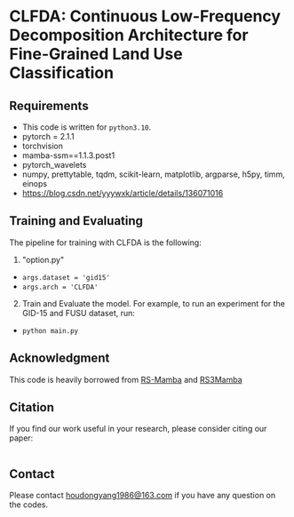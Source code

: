 # CLFDA: Continuous Low-Frequency Decomposition Architecture for Fine-Grained Land Use Classification

## Requirements
- This code is written for `python3.10`.
- pytorch = 2.1.1
- torchvision
- mamba-ssm==1.1.3.post1
- pytorch_wavelets
- numpy, prettytable, tqdm, scikit-learn, matplotlib, argparse, h5py, timm, einops
- https://blog.csdn.net/yyywxk/article/details/136071016


## Training and Evaluating
The pipeline for training with CLFDA is the following:

1. "option.py"
- `args.dataset = 'gid15'`
- `args.arch = 'CLFDA'`

2. Train and Evaluate the model. For example, to run an experiment for the GID-15 and FUSU dataset,  run:

- `python main.py`


## Acknowledgment
This code is heavily borrowed from [RS-Mamba](https://github.com/walking-shadow/Official_Remote_Sensing_Mamba) and [RS3Mamba](https://github.com/sstary/SSRS/tree/main/RS3Mamba)


## Citation
If you find our work useful in your research, please consider citing our paper:

```

```
## Contact
Please contact houdongyang1986@163.com if you have any question on the codes.
